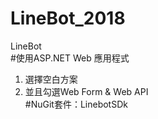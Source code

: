 # LineBot_2018
LineBot  
#使用ASP.NET Web 應用程式
<ol>
<li>選擇空白方案</li> <li>並且勾選Web Form & Web API</li>
#NuGit套件：LinebotSDk
